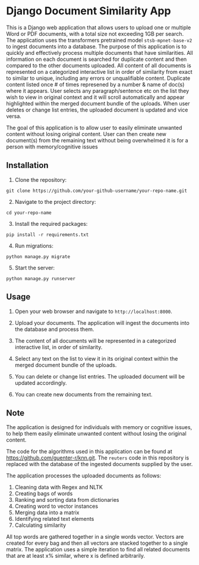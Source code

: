 # Django Document Similarity App

This is a Django web application that allows users to upload one or multiple Word or PDF documents, with a total size not exceeding 1GB per search. The application uses the transformers pretrained model `stsb-mpnet-base-v2` to ingest documents into a database. The purpose of this application is to quickly and effectively process multiple documents that have similarities. All information on each document is searched for duplicate content and then compared to the other documents uploaded. All content of all documents is represented on a categorized interactive list in order of similarity from exact to similar to unique, including any errors or unqualifiable content. Duplicate content listed once # of times represened by a number & name of doc(s) where it appears. User selects any paragraph/sentence etc on the list they wish to view in original context and it will scroll automatically and appear highlighted within the merged document bundle of the uploads. When user deletes or change list entries, the uploaded document is updated and vice versa.

The goal of this application is to allow user to easily eliminate unwanted content without losing original content. User can then create new document(s) from the remaining text without being overwhelmed it is for a person with memory/cognitive issues

## Installation

1. Clone the repository:
```
git clone https://github.com/your-github-username/your-repo-name.git
```

2. Navigate to the project directory:
```
cd your-repo-name
```

3. Install the required packages:
```
pip install -r requirements.txt
```

4. Run migrations:
```
python manage.py migrate
```

5. Start the server:
```
python manage.py runserver
```

## Usage

1. Open your web browser and navigate to `http://localhost:8000`.

2. Upload your documents. The application will ingest the documents into the database and process them.

3. The content of all documents will be represented in a categorized interactive list, in order of similarity.

4. Select any text on the list to view it in its original context within the merged document bundle of the uploads.

5. You can delete or change list entries. The uploaded document will be updated accordingly.

6. You can create new documents from the remaining text.

## Note

The application is designed for individuals with memory or cognitive issues, to help them easily eliminate unwanted content without losing the original content.

The code for the algorithms used in this application can be found at https://github.com/guenter-r/knn.git. The `reuters` code in this repository is replaced with the database of the ingested documents supplied by the user.

The application processes the uploaded documents as follows:

1. Cleaning data with Regex and NLTK
2. Creating bags of words
3. Ranking and sorting data from dictionaries
4. Creating word to vector instances
5. Merging data into a matrix
6. Identifying related text elements
7. Calculating similarity

All top words are gathered together in a single words vector. Vectors are created for every bag and then all vectors are stacked together to a single matrix. The application uses a simple iteration to find all related documents that are at least x% similar, where x is defined arbitrarily.
